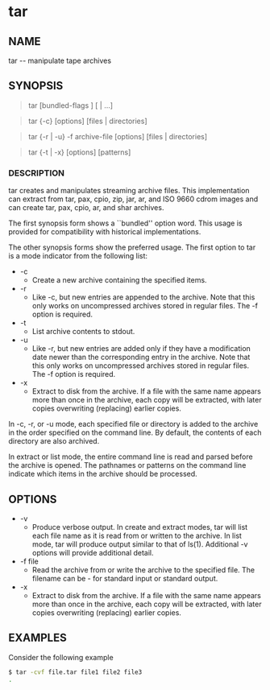 # tar

## NAME

tar -- manipulate tape archives

## SYNOPSIS

> tar [bundled-flags <args>] [<file> | <pattern> ...]

> tar {-c} [options] [files | directories]

> tar {-r | -u} -f archive-file [options] [files | directories]

> tar {-t | -x} [options] [patterns]

### DESCRIPTION

tar creates and manipulates streaming archive files.  This implementation can extract from tar, pax, cpio, zip, jar, ar, and ISO 9660 cdrom images and can create tar, pax, cpio, ar, and shar archives.

The first synopsis form shows a ``bundled'' option word.  This usage is provided for compatibility with historical implementations.

The other synopsis forms show the preferred usage.  The first option to tar is a mode indicator from the following list:

* -c
  * Create a new archive containing the specified items.
* -r
  * Like -c, but new entries are appended to the archive.  Note that this only works on uncompressed archives stored in regular files.  The -f option is required.
* -t
  * List archive contents to stdout.
* -u
  * Like -r, but new entries are added only if they have a modification date newer than the corresponding entry in the archive.  Note that this only works on uncompressed archives stored in regular files. The -f option is required.
* -x
  * Extract to disk from the archive.  If a file with the same name appears more than once in the archive, each copy will be extracted, with later copies overwriting (replacing) earlier copies.

In -c, -r, or -u mode, each specified file or directory is added to the archive in the order specified on the command line.  By default, the contents of each directory are also archived.

In extract or list mode, the entire command line is read and parsed before the archive is opened.  The pathnames or patterns on the command line indicate which items in the archive should be processed.

## OPTIONS

* -v
  * Produce verbose output.  In create and extract modes, tar will list each file name as it is read from or written to the archive.  In list mode, tar will produce output similar to that of ls(1). Additional -v options will provide additional detail.
* -f file
  * Read the archive from or write the archive to the specified file.  The filename can be - for standard input or standard output.
* -x
  * Extract to disk from the archive.  If a file with the same name appears more than once in the archive, each copy will be extracted, with later copies overwriting (replacing) earlier copies.

## EXAMPLES

Consider the following example

```bash
$ tar -cvf file.tar file1 file2 file3
.
```

